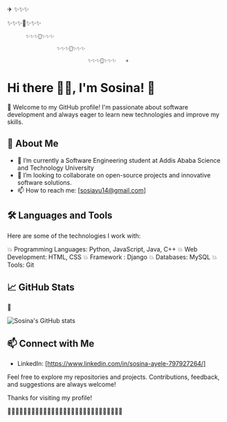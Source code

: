 
✈  ✨✨✨

✨✨✨🌝✨✨✨
          
          ✨✨✨🌝✨✨✨
                    
                    ✨✨✨🌝✨✨✨
                                                          
                              ✨✨✨🌝✨✨✨   ✈

# Hi there 🙋‍♀️, I'm Sosina! 👋

🥰 Welcome to my GitHub profile! I'm passionate about software development and always eager to learn new technologies and improve my skills.

## 🚀 About Me

- 🌱 I’m currently a Software Engineering student at Addis Ababa Science and Technology University
- 👯 I’m looking to collaborate on open-source projects and innovative software solutions.
- 📫 How to reach me: [sosiayu14@gmail.com]

## 🛠️ Languages and Tools

Here are some of the technologies I work with:

💥 Programming Languages: Python, JavaScript, Java, C++
💥 Web Development: HTML, CSS
💥 Framework : Django
💥 Databases: MySQL
💥 Tools: Git

## 📈 GitHub Stats

🙈

![Sosina's GitHub stats](https://github-readme-stats.vercel.app/api?username=sosina14&show_icons=true&theme=radical)

## 📫 Connect with Me

- LinkedIn: [https://www.linkedin.com/in/sosina-ayele-797927264/]


Feel free to explore my repositories and projects. Contributions, feedback, and suggestions are always welcome!

Thanks for visiting my profile!

👋👋👋👋👋👋👋👋👋👋👋👋👋👋👋👋👋👋👋👋👋👋👋👋👋👋👋👋👋
